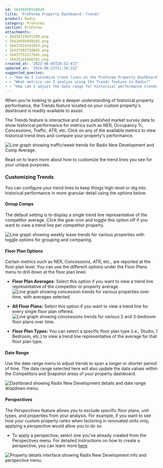 ```yaml
---
id: 16436550518029
title: 'ProForma Property Dashboard: Trends'
product: Radix
category: ProForma
section: ProForma
attachments:
- 16436719591309.png
- 16436995009165.png
- 16437414391053.png
- 16437493720845.png
- 16437752517645.png
- 16435141666701.png
created_at: '2023-06-05T20:52:47Z'
updated_at: '2024-08-22T21:38:33Z'
suggested_queries:
- - "How do I customize trend lines on the ProForma Property Dashboard?"
- - "What metrics can I analyze using the Trends feature in Radix?"
- - "How can I adjust the date range for historical performance trends in my property dashboard?"
---
```

When you're looking to gain a deeper understanding of historical property performance, the Trends feature located on your custom property's dashboard is readily available to assist.

The Trends feature is interactive and uses published market survey data to show historical performance for metrics such as NER, Occupancy %, Concessions, Traffic, ATR, etc. Click on any of the available metrics to view historical trend lines and compare your property's performance.

![Line graph showing traffic/week trends for Radix New Development and Comp Average.](attachments/16436719591309.png)

Read on to learn more about how to customize the trend lines you see for your unique purposes.

### Customizing Trends

You can configure your trend lines to keep things high-level or dig into historical performance in more granular detail using the options below.

#### **Group Comps**

The default setting is to display a single trend line representative of the competitor average. Click the gear icon and toggle this option off if you want to view a trend line per competitor property.

![Line graph showing weekly lease trends for various properties with toggle options for grouping and comparing.](attachments/16436995009165.png)

#### **Floor Plan Options**

Certain metrics such as NER, Concessions, ATR, etc., are reported at the floor plan level. You can use the different options under the Floor Plans menu to drill down at the floor plan level.

* **Floor Plan Averages:** Select this option if you want to view a trend line representative of the competitor or property average. ![Line graph showing concession trends for various properties over time, with averages selected.](attachments/16437414391053.png)
* **All Floor Plans:** Select this option if you want to view a trend line for every single floor plan offered. ![Line graph showing concessions trends for various 2 and 3-bedroom floor plans over time.](attachments/16437493720845.png)

* **Floor Plan Types:** You can select a specific floor plan type (i.e., Studio, 1 Bedroom, etc.) to view a trend line representative of the average for that floor plan type.

#### **Date Range**

Use the date range menu to adjust trends to span a longer or shorter period of time. The date range selected here will also update the data values within the Competitors and Snapshot areas of your property dashboard.

![Dashboard showing Radix New Development details and date range dropdown menu.](attachments/16437752517645.png)

#### **Perspectives**

The *Perspectives* feature allows you to exclude specific floor plans, unit types, and properties from your analysis. For example, if you want to see how your custom property ranks when factoring in renovated units only, applying a perspective would allow you to do so.

* To apply a perspective, select one you've already created from the Perspectives menu. For detailed instructions on how to create a perspective, you can learn more [here](https://help.radix.com/hc/en-us/articles/7313516628749).

![Property details interface showing Radix New Development info and perspective menu.](attachments/16435141666701.png)